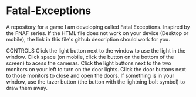 # Fatal-Exceptions
A repository for a game I am developing called Fatal Exceptions. Inspired by the FNAF series. If the HTML file does not work on your device (Desktop or mobile), the link in this file's github description should work for you. 

CONTROLS
Click the light button next to the window to use the light in the window. 
Click space (on mobile, click the button on the bottom of the screen) to acess the cameras. 
Click the light buttons next to the two monitors on your left to turn on the door lights. 
Click the door buttons next to those monitors to close and open the doors. 
If something is in your window, use the tazer button (the button with the lightning bolt symbol) to draw them away. 

